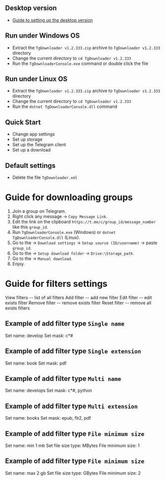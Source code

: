 ## Desktop version
- [Guide to setting up the desktop version](GUIDE-SET-DESKTOP.md)

## Run under Windows OS
- Extract the `TgDownloader v1.2.333.zip` archive to `TgDownloader v1.2.333` directory
- Change the current directory to `cd TgDownloader v1.2.333`
- Run the `TgDownloaderConsole.exe` command or double click the file

## Run under Linux OS
- Extract the `TgDownloader v1.2.333.zip` archive to `TgDownloader v1.2.333` directory
- Change the current directory to `cd TgDownloader v1.2.333`
- Run the `dotnet TgDownloaderConsole.dll` command

## Quick Start
- Change app settings
- Set up storage
- Set up the Telegram client
- Set up a download

## Default settings
- Delete the file `TgDownloader.xml`

# Guide for downloading groups
1. Join a group on Telegram.
2. Right click any message -> `Copy Message Link`.
3. Edit the link on the clipboard `https://t.me/c/group_id/message_number` like this `group_id`.
4. Run `TgDownloaderConsole.exe` (Windows) or `dotnet TgDownloaderConsole.dll` (Linux).
5. Go to the -> `Download settings` -> `Setup source (ID/username)` -> paste `group_id`.
6. Go to the -> `Setup download folder` -> `Drive:\Storage_path`.
7. Go to the -> `Manual download`.
8. Enjoy.

# Guide for filters settings
View filters -- list of all filters
Add filter -- add new filter
Edit filter -- edit exists filter
Remove filter -- remove exists filter
Reset filter -- remove all exists filters

## Example of add filter type `Single name`
Set name: develop
Set mask: c*#

## Example of add filter type `Single extension`
Set name: book
Set mask: pdf

## Example of add filter type `Multi name`
Set name: develops
Set mask: c*#, python

## Example of add filter type `Multi extension`
Set name: books
Set mask: epub, fb2, pdf

## Example of add filter type `File minimum size`
Set name: min 1 mb
Set file size type: MBytes
File minimum size: 1

## Example of add filter type `File minimum size`
Set name: max 2 gb
Set file size type: GBytes
File minimum size: 2
